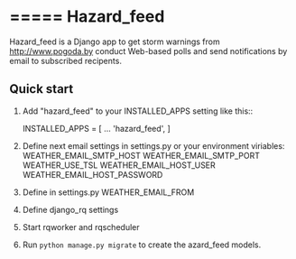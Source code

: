 =====
Hazard_feed
=====

Hazard_feed is a Django app to get storm warnings from http://www.pogoda.by conduct Web-based polls and send notifications 
by email to subscribed recipents.



Quick start
-----------

1. Add "hazard_feed" to your INSTALLED_APPS setting like this::

    INSTALLED_APPS = [
        ...
        'hazard_feed',
    ]

2. Define next email settings in settings.py or your environment viriables:
	        WEATHER_EMAIL_SMTP_HOST
			WEATHER_EMAIL_SMTP_PORT
            WEATHER_USE_TSL
            WEATHER_EMAIL_HOST_USER 
			WEATHER_EMAIL_HOST_PASSWORD
			
3. Define in settings.py
			WEATHER_EMAIL_FROM
			
4. Define django_rq settings

5. Start rqworker and rqscheduler			

4. Run `python manage.py migrate` to create the azard_feed models.